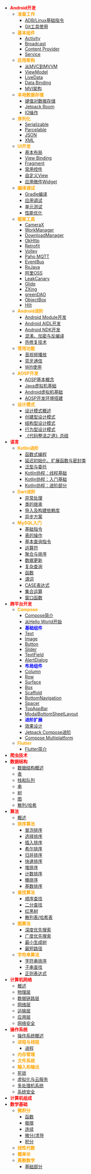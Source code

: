 * **<font color=red>Android开发</font>**
  * **<font color=orange>准备工作</font>**
    * [ADB/Linux基础指令](Android/basicom.md)
    * [Git工具使用](Android/git.md)
  * **<font color=orange>基本组件</font>**
    * [Activity](Android/activity.md)
    * [Broadcast](Android/broadcast.md)
    * [Content Provider](Android/contpro.md)
    * [Service](Android/service.md)
  * **<font color=orange>应用架构</font>**
    * [从MVC到MVVM](Android/architecture.md)
    * [ViewModel](Android/viewmodel.md)
    * [LiveData](Android/livedata.md)
    * [Data Binding](Android/databinding.md)
    * [MVI架构](Android/mvi.md)
  * **<font color=orange>本地数据存储</font>**
    * [键值对数据存储](Android/sp.md)
    * [Jetpack Room](Android/room.md)
    * [IO操作](Android/io.md)
  * **<font color=orange>序列化</font>**
    * [Serializable](Android/serial.md)
    * [Parcelable](Android/parcel.md)
    * [JSON](Android/json.md)
    * [XML](Android/xml.md)
  * **<font color=orange>UI开发</font>**
    * [基本布局](Android/lo.md)
    * [View Binding](Android/viewbinding.md)
    * [Fragment](Android/fg.md)
    * [常用控件](Android/controls.md)
    * [自定义View](Android/controller.md)
    * [应用微件Widget](Android/xxx.md)
  * **<font color=orange>编译调试</font>**
    * [Gradle编译](Android/gradle.md)
    * [应用调试](Android/debug.md)
    * [单元测试](Android/unit.md)
    * [性能优化](Android/perf.md)
  * **<font color=orange>框架工具</font>**
    * [CameraX](Android/camerax.md)
    * [WorkManager](Android/wm.md)
    * [DownloadManager](Android/downloadmanager)
    * [OkHttp](Android/oh.md)
    * [Retrofit](Android/retr.md)
    * [Volley](Android/volley.md)
    * [Paho MQTT](Android/paho.md)
    * [EventBus](Android/eb.md)
    * [RxJava](Android/rxjava.md)
    * [阿里OSS](Android/oss.md)
    * [LeakCanary](Android/leak.md)
    * [Glide](Android/glide.md)
    * [ZXing](Android/zxing.md)
    * [greenDAO](Android/greendao.md)
    * [ObjectBox](Android/objectbox.md)
    * [Hilt](Android/hilt.md)
  * **<font color=orange>Android进阶</font>**
    * [Android Module开发](Android/mod.md)
    * [Android AIDL开发](Android/aidl.md)
    * [Android NDK开发](Android/ndk.md)
    * [混淆、加密与反编译](Android/proguard.md)
    * [热修复技术](Android/hotfix.md)
  * **<font color=orange>常用功能</font>**
    * [音视频播放](Android/msc.md)
    * [蓝牙通信](Android/bt.md)
    * [Wifi使用](Android/xxx.md)
  * **<font color=orange>AOSP开发</font>**
    * [AOSP基本概念](Android/aosp.md)
    * [Java虚拟机基础](Android/jvm.md)
    * [Android虚拟机基础](Android/art.md)
    * [AOSP开发环境搭建](xxx.md)
  * **<font color=orange>设计模式</font>**
    * [设计模式概述](DesignPattern/概述.md)
    * [创建型设计模式](DesignPattern/创建型设计模式.md)
    * [结构型设计模式](DesignPattern/结构型设计模式.md)
    * [行为型设计模式](DesignPattern/行为型设计模式.md)
    * [《代码整洁之道》总结](DesignPattern/代码整洁之道总结.md)
* **<font color=red>语言</font>**
  * **<font color=orange>Kotlin进阶</font>**
    * [函数式编程](Kotlin/func.md)
    * [延迟初始化、扩展函数与密封类](Kotlin/late.md)
    * [泛型与委托](Kotlin/gen.md)
    * [Kotlin协程：线程基础](Kotlin/coroutine.md)
    * [Kotlin协程：入门基础](Kotlin/coroutine2.md)
    * [Kotlin协程：进阶部分](Kotlin/coroutine3.md)
  * **<font color=orange>Dart进阶</font>**
    * [异常处理](Dart/exception.md)
    * [类的继承](Dart/mixin.md)
    * [导入及构建依赖库](Dart/library.md)
    * [异步方案](Dart/async.md)
  * **<font color=orange>MySQL入门</font>**
    * [基础指令](MySQL/basicom.md) 
    * [表的操作](MySQL/tables.md)
    * [基本查询指令](MySQL/query.md)
    * [运算符](MySQL/opr.md)
    * [聚合与排序](MySQL/agg&sort.md)
    * [数据更新](MySQL/dataud.md)
    * [复杂查询](MySQL/cplxq.md)
    * [函数](MySQL/func.md)
    * [谓词](MySQL/pred.md)
    * [CASE表达式](MySQL/case.md)
    * [集合运算](MySQL/set.md)
    * [窗口函数](MySQL/window.md)
* **<font color=red>跨平台开发</font>**
  * **<font color=orange>Compose</font>**
    * [Compose简介](Compose/basic.md)
    * [从Hello World开始](Compose/helloworld.md)
    * **<font color=blue>基础组件</font>**
    * [Text](Compose/widgets_text.md)
    * [Image](Compose/widgets_image.md)
    * [Button](Compose/widgets_button.md)
    * [Slider]()
    * [TextField]()
    * [AlertDialog]()
    * **<font color=blue>布局组件</font>**
    * [Column](Compose/layouts.md)
    * [Row]()
    * [Surface]()
    * [Box]()
    * [Scaffold]()
    * [BottomNavigation]()
    * [Spacer]()
    * [TopAppBar]()
    * [ModalBottomSheetLayout]()
    * **<font color=blue>进阶扩展</font>**
    * [效果设计](Compose/design.md)
    * [Jetpack Compose进阶](Compose/advanced.md)
    * [Compose Multiplatform](Compose/multiplatform.md)
  * **<font color=orange>Flutter</font>**
    * [Flutter简介](Flutter/basic.md)
* **<font color=red>爬虫技术</font>**
* **<font color=red>数据结构</font>**
  * [数据结构概述](/DataStructure/intro.md)
  * [表](DataStructure/list.md)
  * [栈和队列](DataStructure/stack.md)
  * [串](DataStructure/string.md)
  * [树](DataStructure/tree.md)
  * [图](DataStructure/graph.md)
  * [散列/哈希](DataStructure/hash.md)
* **<font color=red>算法</font>**
  * [概述](Algorithm/introduction.md)
  * **<font color=orange>排序算法</font>**
    * [冒泡排序](xxx.md)
    * [选择排序](xxx.md)
    * [插入排序](xxx.md)
    * [希尔排序](xxx.md)
    * [归并排序](xxx.md)
    * [快速排序](xxx.md)
    * [堆排序](xxx.md)
    * [计数排序](xxx.md)
    * [桶排序](xxx.md)
    * [基数排序](xxx.md)
  * **<font color=orange>查找算法</font>**
    * [顺序查找](xxx.md)
    * [二分查找](xxx.md)
    * [红黑树](xxx.md)
    * [散列表/哈希表](xxx.md)
  * **<font color=orange>图算法</font>**
    * [深度优先搜索](xxx.md)
    * [广度优先搜索](xxx.md)
    * [最小生成树](xxx.md)
    * [最短路径](xxx.md)
  * **<font color=orange>字符串算法</font>**
    * [字符串排序](xxx.md)
    * [子串查找](xxx.md)
    * [正则表达式](Android/regx.md)
* **<font color=red>计算机网络</font>**
  * [概述](ComputerNetwork/Chapter_1_概述.md)
  * [物理层](ComputerNetwork/Chapter_2_物理层.md) 
  * [数据链路层](ComputerNetwork/Chapter_3_数据链路层.md)
  * [网络层](ComputerNetwork/Chapter_4_网络层.md)
  * [运输层](ComputerNetwork/Chapter_5_运输层.md)
  * [应用层](ComputerNetwork/Chapter_6_应用层.md)
  * [网络安全](ComputerNetwork/Chapter_7_网络安全.md)
* **<font color=red>操作系统</font>**
  * [操作系统概述](OperatingSystem/intro.md)
  * **<font color=orange>进程与线程</font>**
    * [进程](OperatingSystem/process.md)
  * **<font color=orange>内存管理</font>**
  * **<font color=orange>文件系统</font>**
  * **<font color=orange>输入和输出</font>**
  * [死锁](OperatingSystem/deadlock.md)
  * [虚拟化与云服务](OperatingSystem/virtual%26cloud.md)
  * [多处理机系统](OperatingSystem/mulitiple.md)
  * [系统安全](OperatingSystem/security.md)
* **<font color=red>计算机组成</font>**
* **<font color=red>数学基础</font>**
  * **<font color=orange>微积分</font>**
    * [函数](Math/calculus/function.md)
    * [极限](xxx.md)
    * [连续](xxx.md)
    * [微分/求导](xxx.md)
    * [积分](xxx.md)
  * **<font color=orange>线性代数</font>**
  * **<font color=orange>概率论</font>**
  * **<font color=orange>离散数学</font>**
    * [基础部分](Math/discrete/basic.md)